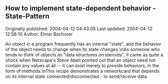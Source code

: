 ## How to implement state-dependent behavior - State-Pattern 
Originally published: 2004-04-12 04:43:05 
Last updated: 2004-04-12 12:58:10 
Author: Elmar Bschorer 
 
An object in a program frequently has an internal "state", and the behavior of the object needs to change when its state changes.\nAs someone who tends to think of objects as "data structures on steroids", it came as quite a shock when Netscape's Steve Abell pointed out that an object need not contain any values at all -- it can exist merely to provide behaviors, in the form of methods.\nThis recipe demonstrates a networkcard that depends on its internal state connected/disconnected - to send/receive data.